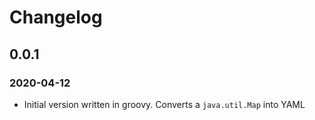# Changelog
## 0.0.1
### 2020-04-12
- Initial version written in groovy. Converts a `java.util.Map` into YAML
